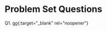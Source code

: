 
# Problem Set Questions

Q1. [go](https://medium.com/@saiashish3760/leetcode-problem-set-q1-two-sum-d2f61adbadb3){:target="_blank" rel="noopener"}
